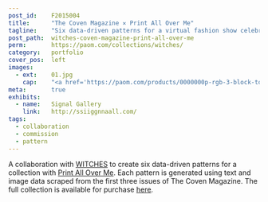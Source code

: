 ```yaml
---
post_id:    F2015004
title:      "The Coven Magazine ✕ Print All Over Me"
tagline:    "Six data-driven patterns for a virtual fashion show celebrating Issue No. 4 of The Coven Magazine."
post_path:  witches-coven-magazine-print-all-over-me
perm:       https://paom.com/collections/witches/
category:   portfolio
cover_pos:  left
images:
  - ext:    01.jpg
    cap:    "<a href='https://paom.com/products/0000000p-rgb-3-block-top/' target='_blank'>RGB-3 Block Top</a>"
meta:       true
exhibits:
  - name:   Signal Gallery
    link:   http://ssiiggnnaall.com/
tags:
  - collaboration
  - commission
  - pattern
---
```

A collaboration with [WITCHES](https://web.archive.org/web/20150819102444/http://www.witchesofbushwick.com/) to create six data-driven patterns for a collection with [Print All Over Me](http://printallover.me). Each pattern is generated using text and image data scraped from the first three issues of The Coven Magazine. The full collection is available for purchase [here](https://paom.com/collections/witches/).